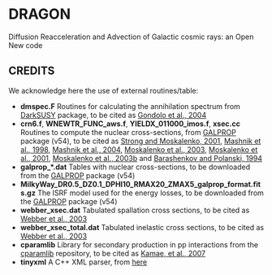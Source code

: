 # DRAGON
Diffusion Reacceleration and Advection of Galactic cosmic rays: an Open New code

## CREDITS

We acknowledge here the use of external routines/table:
* **dmspec.F** Routines for calculating the annihilation spectrum from [DarkSUSY](http://www.darksusy.org) package, to be cited as [Gondolo et al., 2004](http://arxiv.org/abs/astro-ph/0406204)
* **crn6.f**, **WNEWTR_FUNC_aws.f**, **YIELDX_011000_imos.f**, **xsec.cc** Routines to compute the nuclear cross-sections, from [GALPROP](http://galprop.stanford.edu) package (v54), to be cited as [Strong and Moskalenko, 2001](http://adsabs.harvard.edu/abs/2001AdSpR..27..717S), [Mashnik et al., 1998](http://adsabs.harvard.edu/abs/1998nucl.th..12071M), [Mashnik et al., 2004](http://adsabs.harvard.edu/abs/2004AdSpR..34.1288M), [Moskalenko et al., 2003](http://adsabs.harvard.edu/abs/2003ICRC....4.1969M), [Moskalenko et al., 2001](http://adsabs.harvard.edu/abs/2001ICRC....5.1836M), [Moskalenko et al., 2003b](http://adsabs.harvard.edu/abs/2003ApJ...586.1050M) and [Barashenkov and Polanski, 1994](http://lt-jds.jinr.ru/record/5725?ln=en)
* **galprop_*.dat** Tables with nuclear cross-sections, to be downloaded from the [GALPROP](http://galprop.stanford.edu) package (v54)
* **MilkyWay_DR0.5_DZ0.1_DPHI10_RMAX20_ZMAX5_galprop_format.fits.gz** The ISRF model used for the energy losses, to be downloaded from the [GALPROP](http://galprop.stanford.edu) package (v54)
* **webber_xsec.dat** Tabulated spallation cross sections, to be cited as [Webber et al., 2003](http://adsabs.harvard.edu/abs/2003ApJS..144..153W)
* **webber_xsec_total.dat** Tabulated inelastic cross sections, to be cited as [Webber et al., 2003](http://adsabs.harvard.edu/abs/2003ApJS..144..153W)
* **cparamlib** Library for secondary production in pp interactions from the [cparamlib](https://github.com/niklask/cparamlib) repository, to be cited as [Kamae, et al., 2007](https://arxiv.org/abs/astro-ph/0605581)
* **tinyxml** A C++ XML parser, from [here](http://www.grinninglizard.com/tinyxml)